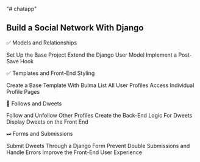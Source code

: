 "# chatapp" 
## Build a Social Network With Django

✅ Models and Relationships

Set Up the Base Project
Extend the Django User Model
Implement a Post-Save Hook

✅ Templates and Front-End Styling

Create a Base Template With Bulma
List All User Profiles
Access Individual Profile Pages

📍 Follows and Dweets

Follow and Unfollow Other Profiles
Create the Back-End Logic For Dweets
Display Dweets on the Front End

⏭ Forms and Submissions

Submit Dweets Through a Django Form
Prevent Double Submissions and Handle Errors
Improve the Front-End User Experience
